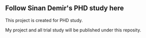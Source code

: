## Follow Sinan Demir's PHD study here

This project is created for PHD study.

My project and all trial study will be published under this reposity.
